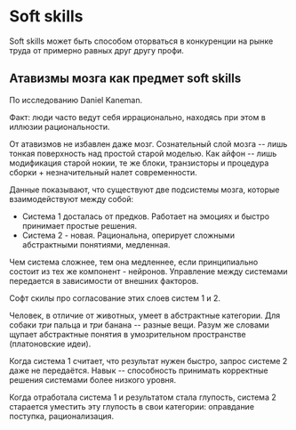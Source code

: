 # Soft skills

Soft skills может быть способом оторваться в конкуренции на рынке труда от примерно равных друг другу профи.

## Атавизмы мозга как предмет soft skills

По исследованию Daniel Kaneman.

Факт: люди часто ведут себя иррационально, находясь при этом в иллюзии рациональности.

От атавизмов не избавлен даже мозг. Сознательный слой мозга -- лишь тонкая поверхность над простой старой моделью. Как айфон -- лишь модификация старой нокии, те же блоки, транзисторы и процедура сборки + незначительный налет современности.

Данные показывают, что существуют две подсистемы мозга, которые взаимодействуют между собой:
* Система 1 досталась от предков. Работает на эмоциях и быстро принимает простые решения.
* Система 2 - новая. Рациональна, оперирует сложными абстрактными понятиями, медленная.

Чем система сложнее, тем она медленнее, если принципиально состоит из тех же компонент - нейронов. Управление между системами передается в зависимости от внешних факторов.

Софт скилы про согласование этих слоев систем 1 и 2.

Человек, в отличие от животных, умеет в абстрактные категории. Для собаки *три* пальца и *три* банана -- разные вещи. Разум же словами щупает абстрактные понятия в умозрительном пространстве (платоновские идеи).

Когда система 1 считает, что результат нужен быстро, запрос системе 2 даже не передаётся. Навык -- способность принимать корректные решения системами более низкого уровня.

Когда отработала система 1 и результатом стала глупость, система 2 старается уместить эту глупость в свои категории: оправдание поступка, рационализация.
